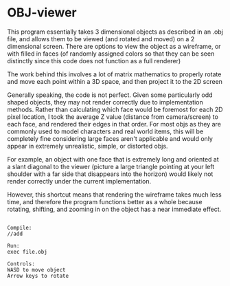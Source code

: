 # OBJ-viewer

This program essentially takes 3 dimensional objects as described in an .obj file, and allows them to be viewed (and rotated and moved) on a 
2 dimensional screen.
There are options to view the object as a wireframe, or with filled in faces (of randomly assigned colors so that they can be seen distinctly since 
this code does not function as a full renderer)

The work behind this involves a lot of matrix mathematics to properly rotate and move each point within a 3D space, and then project it to the 2D screen

Generally speaking, the code is not perfect. Given some particularly odd shaped objects, they may not render correctly due to implementation methods.
Rather than calculating which face would be foremost for each 2D pixel location, I took the average Z value (distance from camera/screen) to each
face, and rendered their edges in that order.
For most objs as they are commonly used to model characters and real world items, this will be completely fine considering large faces aren't
applicable and would only appear in extremely unrealistic, simple, or distorted objs.

For example, an object with one face that is extremely long and oriented at a slant diagonal to the viewer (picture a large triangle pointing at
your left shoulder with a far side that disappears into the horizon) would likely not render correctly under the current implementation.

However, this shortcut means that rendering the wireframe takes much less time, and therefore the program functions better as a whole because rotating,
shifting, and zooming in on the object has a near immediate effect.

~~~~~~~~~~~~~~~~~~~~~~

Compile:
//add

Run:
exec file.obj

Controls:
WASD to move object
Arrow keys to rotate
